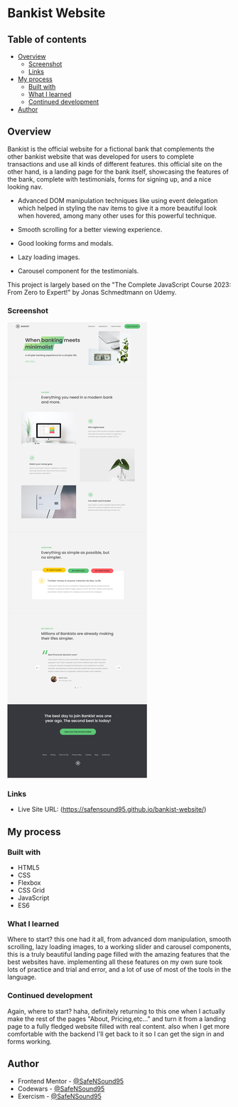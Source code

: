 # Bankist Website

## Table of contents

- [Overview](#overview)
  - [Screenshot](#screenshot)
  - [Links](#links)
- [My process](#my-process)
  - [Built with](#built-with)
  - [What I learned](#what-i-learned)
  - [Continued development](#continued-development)
- [Author](#author)

## Overview

Bankist is the official website for a fictional bank that complements the other bankist website that was developed for users to complete transactions and use all kinds of different features.
this official site on the other hand, is a landing page for the bank itself, showcasing the features of the bank, complete with testimonials, forms for signing up, and a nice looking nav.

- Advanced DOM manipulation techniques like using event delegation which helped in styling the nav items to give it a more beautiful look when hovered, among many other uses for this powerful technique.

- Smooth scrolling for a better viewing experience.

- Good looking forms and modals.

- Lazy loading images.

- Carousel component for the testimonials.

This project is largely based on the "The Complete JavaScript Course 2023: From Zero to Expert!" by Jonas Schmedtmann on Udemy.

### Screenshot

![](bankist-website.png)

### Links

- Live Site URL: (https://safensound95.github.io/bankist-website/)

## My process

### Built with

- HTML5
- CSS
- Flexbox
- CSS Grid
- JavaScript
- ES6

### What I learned

Where to start? this one had it all, from advanced dom manipulation, smooth scrolling, lazy loading images, to a working slider and carousel components, this is a truly beautiful landing page filled with the amazing features that the best websites have.
implementing all these features on my own sure took lots of practice and trial and error, and a lot of use of most of the tools in the language.

### Continued development

Again, where to start? haha, definitely returning to this one when I actually make the rest of the pages "About, Pricing,etc..." and turn it from a landing page to a fully fledged website filled with real content.
also when I get more comfortable with the backend I'll get back to it so I can get the sign in and forms working.

## Author

- Frontend Mentor - [@SafeNSound95](https://www.frontendmentor.io/profile/SafeNSound95)
- Codewars - [@SafeNSound95](https://www.codewars.com/users/SafeNSound95)
- Exercism - [@SafeNSound95](https://exercism.org/profiles/SafeNSound95)
